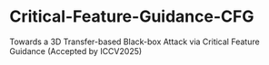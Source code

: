 # Critical-Feature-Guidance-CFG
Towards a 3D Transfer-based Black-box Attack via Critical Feature Guidance (Accepted by ICCV2025)
